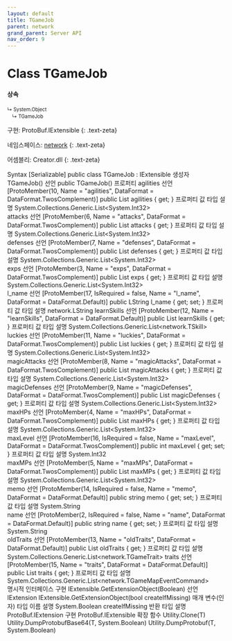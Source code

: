 ```yaml
---
layout: default
title: TGameJob
parent: network
grand_parent: Server API
nav_order: 9
---
```


# Class TGameJob

#### 상속
<div class="code-example" markdown="1" style = "font-size:0.8em;">
↳ System.Object<br/>
　↳ TGameJob
</div>

구현: ProtoBuf.IExtensible
{: .text-zeta}

네임스페이스: [network](../)
{: .text-zeta}

어셈블리: Creator.dll
{: .text-zeta}

Syntax
[Serializable]
public class TGameJob : IExtensible
생성자
TGameJob()
선언
public TGameJob()
프로퍼티
agilities
선언
[ProtoMember(10, Name = "agilities", DataFormat = DataFormat.TwosComplement)]
public List<int> agilities { get; }
프로퍼티 값
타입	설명
System.Collections.Generic.List<System.Int32>	
attacks
선언
[ProtoMember(6, Name = "attacks", DataFormat = DataFormat.TwosComplement)]
public List<int> attacks { get; }
프로퍼티 값
타입	설명
System.Collections.Generic.List<System.Int32>	
defenses
선언
[ProtoMember(7, Name = "defenses", DataFormat = DataFormat.TwosComplement)]
public List<int> defenses { get; }
프로퍼티 값
타입	설명
System.Collections.Generic.List<System.Int32>	
exps
선언
[ProtoMember(3, Name = "exps", DataFormat = DataFormat.TwosComplement)]
public List<int> exps { get; }
프로퍼티 값
타입	설명
System.Collections.Generic.List<System.Int32>	
l_name
선언
[ProtoMember(17, IsRequired = false, Name = "l_name", DataFormat = DataFormat.Default)]
public LString l_name { get; set; }
프로퍼티 값
타입	설명
network.LString	
learnSkills
선언
[ProtoMember(12, Name = "learnSkills", DataFormat = DataFormat.Default)]
public List<TSkill> learnSkills { get; }
프로퍼티 값
타입	설명
System.Collections.Generic.List<network.TSkill>	
luckies
선언
[ProtoMember(11, Name = "luckies", DataFormat = DataFormat.TwosComplement)]
public List<int> luckies { get; }
프로퍼티 값
타입	설명
System.Collections.Generic.List<System.Int32>	
magicAttacks
선언
[ProtoMember(8, Name = "magicAttacks", DataFormat = DataFormat.TwosComplement)]
public List<int> magicAttacks { get; }
프로퍼티 값
타입	설명
System.Collections.Generic.List<System.Int32>	
magicDefenses
선언
[ProtoMember(9, Name = "magicDefenses", DataFormat = DataFormat.TwosComplement)]
public List<int> magicDefenses { get; }
프로퍼티 값
타입	설명
System.Collections.Generic.List<System.Int32>	
maxHPs
선언
[ProtoMember(4, Name = "maxHPs", DataFormat = DataFormat.TwosComplement)]
public List<int> maxHPs { get; }
프로퍼티 값
타입	설명
System.Collections.Generic.List<System.Int32>	
maxLevel
선언
[ProtoMember(16, IsRequired = false, Name = "maxLevel", DataFormat = DataFormat.TwosComplement)]
public int maxLevel { get; set; }
프로퍼티 값
타입	설명
System.Int32	
maxMPs
선언
[ProtoMember(5, Name = "maxMPs", DataFormat = DataFormat.TwosComplement)]
public List<int> maxMPs { get; }
프로퍼티 값
타입	설명
System.Collections.Generic.List<System.Int32>	
memo
선언
[ProtoMember(14, IsRequired = false, Name = "memo", DataFormat = DataFormat.Default)]
public string memo { get; set; }
프로퍼티 값
타입	설명
System.String	
name
선언
[ProtoMember(2, IsRequired = false, Name = "name", DataFormat = DataFormat.Default)]
public string name { get; set; }
프로퍼티 값
타입	설명
System.String	
oldTraits
선언
[ProtoMember(13, Name = "oldTraits", DataFormat = DataFormat.Default)]
public List<TGameTrait> oldTraits { get; }
프로퍼티 값
타입	설명
System.Collections.Generic.List<network.TGameTrait>	
traits
선언
[ProtoMember(15, Name = "traits", DataFormat = DataFormat.Default)]
public List<TGameMapEventCommand> traits { get; }
프로퍼티 값
타입	설명
System.Collections.Generic.List<network.TGameMapEventCommand>	
명시적 인터페이스 구현
IExtensible.GetExtensionObject(Boolean)
선언
IExtension IExtensible.GetExtensionObject(bool createIfMissing)
매개 변수(인자)
타입	이름	설명
System.Boolean	createIfMissing	
반환
타입	설명
ProtoBuf.IExtension	
구현
ProtoBuf.IExtensible
확장 함수
Utility.Clone<T>(T)
Utility.DumpProtobufBase64<T>(T, System.Boolean)
Utility.DumpProtobuf<T>(T, System.Boolean)